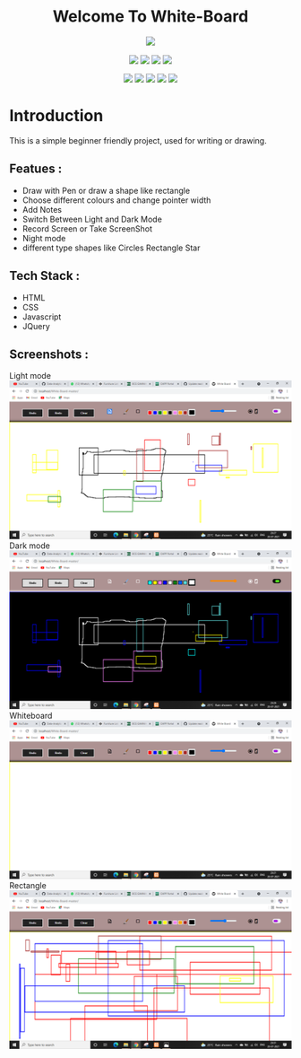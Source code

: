 <h1 align="center">Welcome To White-Board </h1>


<div align="center">

<a href="https://github.com/japneetbhatia/White-Board"><img src="https://badges.frapsoft.com/os/v1/open-source.svg?v=103"></a>
  
<a href="https://github.com/japneetbhatia/White-Board"><img src="https://img.shields.io/github/repo-size/japneetbhatia/White-Board"></a>
<a href="https://github.com/japneetbhatia/White-Board/search?l=html"><img src="https://img.shields.io/github/languages/top/japneetbhatia/White-Board"></a> 
<a href="https://github.com/japneetbhatia/White-Board"><img src="https://img.shields.io/badge/platform-Visual%20Studio%20Code-blue"></a>
<a href="https://github.com/japneetbhatia/"><img src="https://img.shields.io/badge/Maintained%3F-yes-brightgreen.svg?v=103"></a>

<a href="https://github.com/japneetbhatia/White-Board/stargazers"><img src="https://img.shields.io/github/stars/japneetbhatia/White-Board?color=0059b3"></a>
<a href="https://github.com/japneetbhatia/White-Board/issues"><img src="https://img.shields.io/github/issues/japneetbhatia/White-Board?color=0059b3"></a>
<a href="https://github.com/japneetbhatia/White-Board/issues?q=is%3Aissue+is%3Aclosed"><img src="https://img.shields.io/github/issues-closed-raw/japneetbhatia/White-Board?color=yellow"></a>
<a href="https://github.com/japneetbhatia/White-Board/pulls"><img src="https://img.shields.io/github/issues-pr/japneetbhatia/White-Board?color=brightgreen"></a>
<a href="https://github.com/japneetbhatia/White-Board/pulls?q=is%3Apr+is%3Aclosed"><img src="https://img.shields.io/github/issues-pr-closed-raw/japneetbhatia/White-Board?color=0059b3"></a> 

</div>


# Introduction
This is a simple beginner friendly project, used for writing or drawing. 


## Featues :
+ Draw with Pen or draw a shape like rectangle
+ Choose different colours and change pointer width
+ Add Notes
+ Switch Between Light and Dark Mode
+ Record Screen or Take ScreenShot
+ Night mode 
+ different type shapes like Circles Rectangle Star 

## Tech Stack : 
+ HTML
+ CSS
+ Javascript
+ JQuery
## Screenshots : 
Light mode<br>
![Display](https://github.com/Naman-mahi/White-Board/blob/master/images/lightmode.png)
Dark mode 
![Display](https://github.com/Naman-mahi/White-Board/blob/master/images/darkmode.png)
Whiteboard 
![Display](https://github.com/Naman-mahi/White-Board/blob/master/images/Whiteboard.png)
Rectangle 
![Display](https://github.com/Naman-mahi/White-Board/blob/master/images/Rectangle.png)
